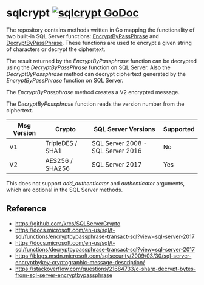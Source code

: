 # sqlcrypt [![sqlcrypt GoDoc](https://img.shields.io/badge/reference-godoc-blue.svg?style=flat-square)](https://pkg.go.dev/github.com/howeyc/sqlcrypt?tab=doc)

The repository contains methods written in Go mapping the functionality of two
built-in SQL Server functions:
[EncryptByPassPhrase](https://docs.microsoft.com/en-us/sql/t-sql/functions/encryptbypassphrase-transact-sql?view=sql-server-2017)
and
[DecryptByPassPhrase](https://docs.microsoft.com/en-us/sql/t-sql/functions/decryptbypassphrase-transact-sql?view=sql-server-2017).
These functions are used to encrypt a given string of characters or decrypt the
ciphertext.

The result returned by the *EncryptByPassphrase* function
can be decrypted using the *DecryptByPassPhrase* function on SQL Server. Also the
*DecryptByPassphrase* method can decrypt
ciphertext generated by the *EncryptByPassPhrase* function on SQL Server. 

The *EncryptByPassphrase* method creates a V2 encrypted message.

The *DecryptByPassphrase* function reads the version number from the ciphertext.

| Msg Version   | Crypto           | SQL Server Versions               | Supported |
| ------------- | ---------------- | --------------------------------- | --------- |
| V1            | TripleDES / SHA1 | SQL Server 2008 - SQL Server 2016 |        No |
| V2            | AES256 / SHA256  | SQL Server 2017                   |       Yes |

This does not support *add_authenticator* and *authenticator* arguments, which are
optional in the SQL Server methods. 

## Reference
- https://github.com/krcs/SQLServerCrypto
- https://docs.microsoft.com/en-us/sql/t-sql/functions/encryptbypassphrase-transact-sql?view=sql-server-2017
- https://docs.microsoft.com/en-us/sql/t-sql/functions/decryptbypassphrase-transact-sql?view=sql-server-2017
- https://blogs.msdn.microsoft.com/sqlsecurity/2009/03/30/sql-server-encryptbykey-cryptographic-message-description/
- https://stackoverflow.com/questions/21684733/c-sharp-decrypt-bytes-from-sql-server-encryptbypassphrase
